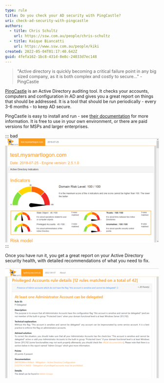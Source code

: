 ```yaml
---
type: rule
title: Do you check your AD security with PingCastle?
uri: check-ad-security-with-pingcastle
authors:
  - title: Chris Schultz
    url: https://ssw.com.au/people/chris-schultz
  - title: Kaique Biancatti
    url: https://www.ssw.com.au/people/kiki
created: 2022-05-04T01:17:40.642Z
guid: 4fefa162-1bc8-431d-8e8c-24033d7ec148
---
```

> "Active directory is quickly becoming a critical failure point in any big sized company, as it is both complex and costly to secure..." - PingCastle

[PingCastle](https://www.pingcastle.com/) is an Active Directory auditing tool. It checks your accounts, computers and configuration in AD and gives you a great report on things that should be addressed. It is a tool that should be run periodically - every 3-6 months - to keep AD secure.

<!--endintro-->

PingCastle is easy to install and run - see [their documentation](https://www.pingcastle.com/documentation/) for more information. It is free to use in your own environment, or there are paid versions for MSPs and larger enterprises.

::: bad
![Bad example - The PingCastle report shows there is a lot of work ahead](pingcastle.png)
:::

Once you have run it, you get a great report on your Active Directory security health, with detailed recommendations of what you need to fix.

![Figure: Example item from PingCastle, with detailed description and solution](pingcastle2.png)